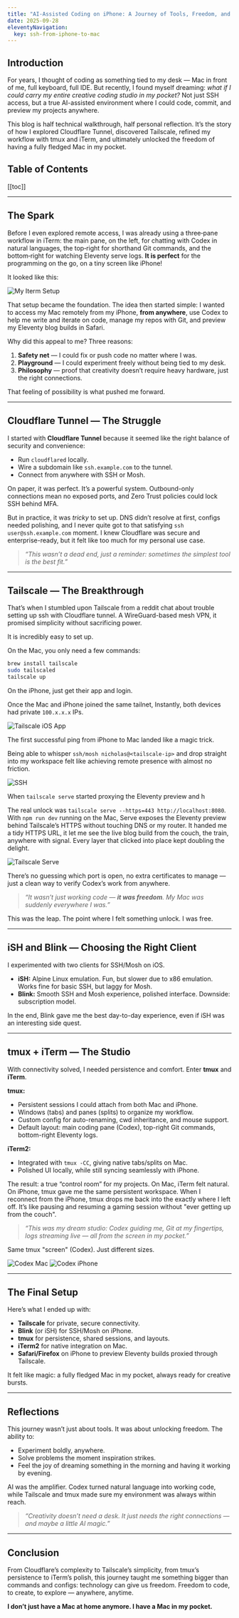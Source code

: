 ```yaml
---
title: "AI-Assisted Coding on iPhone: A Journey of Tools, Freedom, and Joy"
date: 2025-09-28
eleventyNavigation:
  key: ssh-from-iphone-to-mac
---
```


## Introduction

For years, I thought of coding as something tied to my desk — Mac in front of me, full keyboard, full IDE. But recently, I found myself dreaming: *what if I could carry my entire creative coding studio in my pocket?* Not just SSH access, but a true AI-assisted environment where I could code, commit, and preview my projects anywhere.

This blog is half technical walkthrough, half personal reflection. It’s the story of how I explored Cloudflare Tunnel, discovered Tailscale, refined my workflow with tmux and iTerm, and ultimately unlocked the freedom of having a fully fledged Mac in my pocket.

## Table of Contents

[[toc]]

---

## The Spark

Before I even explored remote access, I was already using a three‑pane workflow in iTerm: the main pane, on the left, for chatting with Codex in natural languages, the top‑right for shorthand Git commands, and the bottom‑right for watching Eleventy serve logs. **It is perfect** for the programming on the go, on a tiny screen like iPhone!

It looked like this:

<img
  alt= "My Iterm Setup"
  src="/assets/my-iterm-setup.png"
/>


That setup became the foundation. The idea then started simple: I wanted to access my Mac remotely from my iPhone, **from anywhere**, use Codex to help me write and iterate on code, manage my repos with Git, and preview my Eleventy blog builds in Safari. 

Why did this appeal to me? Three reasons:

1. **Safety net** — I could fix or push code no matter where I was.
2. **Playground** — I could experiment freely without being tied to my desk.
3. **Philosophy** — proof that creativity doesn’t require heavy hardware, just the right connections.

That feeling of possibility is what pushed me forward.

---

## Cloudflare Tunnel — The Struggle

I started with **Cloudflare Tunnel** because it seemed like the right balance of security and convenience:

* Run `cloudflared` locally.
* Wire a subdomain like `ssh.example.com` to the tunnel.
* Connect from anywhere with SSH or Mosh.

On paper, it was perfect. It’s a powerful system. Outbound-only connections mean no exposed ports, and Zero Trust policies could lock SSH behind MFA.

But in practice, it was *tricky* to set up. DNS didn’t resolve at first, configs needed polishing, and I never quite got to that satisfying `ssh user@ssh.example.com` moment. I knew Cloudflare was secure and enterprise-ready, but it felt like too much for my personal use case.

> *“This wasn’t a dead end, just a reminder: sometimes the simplest tool is the best fit.”*

---

## Tailscale — The Breakthrough

That’s when I stumbled upon Tailscale from a reddit chat about trouble setting up ssh with Cloudflare tunnel. A WireGuard-based mesh VPN, it promised simplicity without sacrificing power.

It is incredibly easy to set up.

On the Mac, you only need a few commands:

```bash
brew install tailscale
sudo tailscaled
tailscale up
```

On the iPhone, just get their app and login.

Once the Mac and iPhone joined the same tailnet, Instantly, both devices had private `100.x.x.x` IPs.

<img
  alt= "Tailscale iOS App"
  src="/assets/tailscale-iOS.jpeg"
  eleventy:widths="360"
  eleventy:sizes="360px"
/>

The first successful ping from iPhone to Mac landed like a magic trick.

Being able to whisper `ssh/mosh nicholas@<tailscale-ip>` and drop straight into my workspace felt like achieving remote presence with almost no friction.

<img
  alt= "SSH"
  src="/assets/ssh.jpg"
  eleventy:widths="360"
  eleventy:sizes="360px"
/>

When `tailscale serve` started proxying the Eleventy preview and h

The real unlock was `tailscale serve --https=443 http://localhost:8080`. With `npm run dev` running on the Mac, Serve exposes the Eleventy preview behind Tailscale’s HTTPS without touching DNS or my router. It handed me a tidy HTTPS URL, it let me see the live blog build from the couch, the train, anywhere with signal. Every layer that clicked into place kept doubling the delight.

<img
  alt= "Tailscale Serve"
  src="/assets/tailscale-serve.jpg"
  eleventy:widths="360"
  eleventy:sizes="360px"
/>


There’s no guessing which port is open, no extra certificates to manage — just a clean way to verify Codex’s work from anywhere.

> *“It wasn’t just working code — **it was freedom**. My Mac was suddenly everywhere I was.”*

This was the leap. The point where I felt something unlock. I was free.

---

## iSH and Blink — Choosing the Right Client

I experimented with two clients for SSH/Mosh on iOS.

* **iSH:** Alpine Linux emulation. Fun, but slower due to x86 emulation. Works fine for basic SSH, but laggy for Mosh.
* **Blink:** Smooth SSH and Mosh experience, polished interface. Downside: subscription model.

In the end, Blink gave me the best day-to-day experience, even if iSH was an interesting side quest.

---

## tmux + iTerm — The Studio

With connectivity solved, I needed persistence and comfort. Enter **tmux** and **iTerm**.

**tmux:**

* Persistent sessions I could attach from both Mac and iPhone.
* Windows (tabs) and panes (splits) to organize my workflow.
* Custom config for auto-renaming, cwd inheritance, and mouse support.
* Default layout: main coding pane (Codex), top-right Git commands, bottom-right Eleventy logs.

**iTerm2:**

* Integrated with `tmux -CC`, giving native tabs/splits on Mac.
* Polished UI locally, while still syncing seamlessly with iPhone.

The result: a true “control room” for my projects. On Mac, iTerm felt natural. On iPhone, tmux gave me the same persistent workspace. When I reconnect from the iPhone, tmux drops me back into the exactly where I left off. It’s like pausing and resuming a gaming session without "ever getting up from the couch".

> *“This was my dream studio: Codex guiding me, Git at my fingertips, logs streaming live — all from the screen in my pocket.”*

Same tmux "screen" (Codex). Just different sizes.

<img
  alt= "Codex Mac"
  src="/assets/codex-mac.png"
  eleventy:widths="360"
  eleventy:sizes="360px"
/>
<img
  alt= "Codex iPhone"
  src="/assets/codex-iPhone.jpeg"
  eleventy:widths="240"
  eleventy:sizes="240px"
/>

---

## The Final Setup

Here’s what I ended up with:

* **Tailscale** for private, secure connectivity.
* **Blink** (or iSH) for SSH/Mosh on iPhone.
* **tmux** for persistence, shared sessions, and layouts.
* **iTerm2** for native integration on Mac.
* **Safari/Firefox** on iPhone to preview Eleventy builds proxied through Tailscale.

It felt like magic: a fully fledged Mac in my pocket, always ready for creative bursts.

---

## Reflections

This journey wasn’t just about tools. It was about unlocking freedom. The ability to:

* Experiment boldly, anywhere.
* Solve problems the moment inspiration strikes.
* Feel the joy of dreaming something in the morning and having it working by evening.

AI was the amplifier. Codex turned natural language into working code, while Tailscale and tmux made sure my environment was always within reach.

> *“Creativity doesn’t need a desk. It just needs the right connections — and maybe a little AI magic.”*

---

## Conclusion

From Cloudflare’s complexity to Tailscale’s simplicity, from tmux’s persistence to iTerm’s polish, this journey taught me something bigger than commands and configs: technology can give us freedom. Freedom to code, to create, to explore — anywhere, anytime.

**I don’t just have a Mac at home anymore. I have a Mac in my pocket.**

